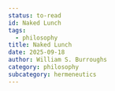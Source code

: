 ```yaml
---
status: to-read
id: Naked Lunch
tags:
  - philosophy
title: Naked Lunch
date: 2025-09-18
author: William S. Burroughs
category: philosophy
subcategory: hermeneutics
---
```

